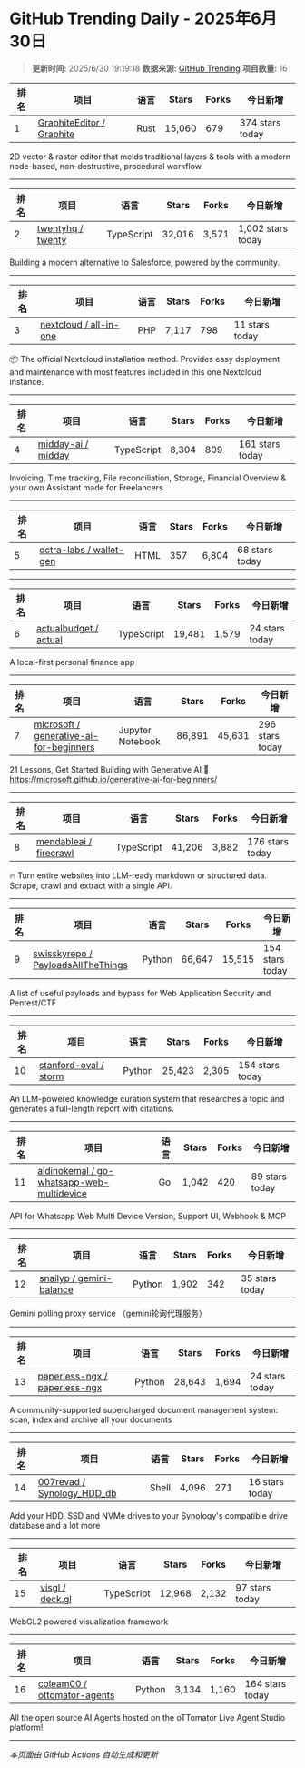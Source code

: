 # GitHub Trending Daily - 2025年6月30日

> **更新时间:** 2025/6/30 19:19:18
> **数据来源:** [GitHub Trending](https://github.com/trending)
> **项目数量:** 16

| 排名 | 项目 | 语言 | Stars | Forks | 今日新增 |
|------|------|------|-------|-------|-----------|
| 1 | [GraphiteEditor / Graphite](https://github.com/GraphiteEditor/Graphite) | Rust | 15,060 | 679 | 374 stars today |

2D vector & raster editor that melds traditional layers & tools with a modern node-based, non-destructive, procedural workflow.

---

| 排名 | 项目 | 语言 | Stars | Forks | 今日新增 |
|------|------|------|-------|-------|-----------|
| 2 | [twentyhq / twenty](https://github.com/twentyhq/twenty) | TypeScript | 32,016 | 3,571 | 1,002 stars today |

Building a modern alternative to Salesforce, powered by the community.

---

| 排名 | 项目 | 语言 | Stars | Forks | 今日新增 |
|------|------|------|-------|-------|-----------|
| 3 | [nextcloud / all-in-one](https://github.com/nextcloud/all-in-one) | PHP | 7,117 | 798 | 11 stars today |

📦 The official Nextcloud installation method. Provides easy deployment and maintenance with most features included in this one Nextcloud instance.

---

| 排名 | 项目 | 语言 | Stars | Forks | 今日新增 |
|------|------|------|-------|-------|-----------|
| 4 | [midday-ai / midday](https://github.com/midday-ai/midday) | TypeScript | 8,304 | 809 | 161 stars today |

Invoicing, Time tracking, File reconciliation, Storage, Financial Overview & your own Assistant made for Freelancers

---

| 排名 | 项目 | 语言 | Stars | Forks | 今日新增 |
|------|------|------|-------|-------|-----------|
| 5 | [octra-labs / wallet-gen](https://github.com/octra-labs/wallet-gen) | HTML | 357 | 6,804 | 68 stars today |

---

| 排名 | 项目 | 语言 | Stars | Forks | 今日新增 |
|------|------|------|-------|-------|-----------|
| 6 | [actualbudget / actual](https://github.com/actualbudget/actual) | TypeScript | 19,481 | 1,579 | 24 stars today |

A local-first personal finance app

---

| 排名 | 项目 | 语言 | Stars | Forks | 今日新增 |
|------|------|------|-------|-------|-----------|
| 7 | [microsoft / generative-ai-for-beginners](https://github.com/microsoft/generative-ai-for-beginners) | Jupyter Notebook | 86,891 | 45,631 | 296 stars today |

21 Lessons, Get Started Building with Generative AI 🔗 https://microsoft.github.io/generative-ai-for-beginners/

---

| 排名 | 项目 | 语言 | Stars | Forks | 今日新增 |
|------|------|------|-------|-------|-----------|
| 8 | [mendableai / firecrawl](https://github.com/mendableai/firecrawl) | TypeScript | 41,206 | 3,882 | 176 stars today |

🔥 Turn entire websites into LLM-ready markdown or structured data. Scrape, crawl and extract with a single API.

---

| 排名 | 项目 | 语言 | Stars | Forks | 今日新增 |
|------|------|------|-------|-------|-----------|
| 9 | [swisskyrepo / PayloadsAllTheThings](https://github.com/swisskyrepo/PayloadsAllTheThings) | Python | 66,647 | 15,515 | 154 stars today |

A list of useful payloads and bypass for Web Application Security and Pentest/CTF

---

| 排名 | 项目 | 语言 | Stars | Forks | 今日新增 |
|------|------|------|-------|-------|-----------|
| 10 | [stanford-oval / storm](https://github.com/stanford-oval/storm) | Python | 25,423 | 2,305 | 154 stars today |

An LLM-powered knowledge curation system that researches a topic and generates a full-length report with citations.

---

| 排名 | 项目 | 语言 | Stars | Forks | 今日新增 |
|------|------|------|-------|-------|-----------|
| 11 | [aldinokemal / go-whatsapp-web-multidevice](https://github.com/aldinokemal/go-whatsapp-web-multidevice) | Go | 1,042 | 420 | 89 stars today |

API for Whatsapp Web Multi Device Version, Support UI, Webhook & MCP

---

| 排名 | 项目 | 语言 | Stars | Forks | 今日新增 |
|------|------|------|-------|-------|-----------|
| 12 | [snailyp / gemini-balance](https://github.com/snailyp/gemini-balance) | Python | 1,902 | 342 | 35 stars today |

Gemini polling proxy service （gemini轮询代理服务）

---

| 排名 | 项目 | 语言 | Stars | Forks | 今日新增 |
|------|------|------|-------|-------|-----------|
| 13 | [paperless-ngx / paperless-ngx](https://github.com/paperless-ngx/paperless-ngx) | Python | 28,643 | 1,694 | 24 stars today |

A community-supported supercharged document management system: scan, index and archive all your documents

---

| 排名 | 项目 | 语言 | Stars | Forks | 今日新增 |
|------|------|------|-------|-------|-----------|
| 14 | [007revad / Synology_HDD_db](https://github.com/007revad/Synology_HDD_db) | Shell | 4,096 | 271 | 16 stars today |

Add your HDD, SSD and NVMe drives to your Synology's compatible drive database and a lot more

---

| 排名 | 项目 | 语言 | Stars | Forks | 今日新增 |
|------|------|------|-------|-------|-----------|
| 15 | [visgl / deck.gl](https://github.com/visgl/deck.gl) | TypeScript | 12,968 | 2,132 | 97 stars today |

WebGL2 powered visualization framework

---

| 排名 | 项目 | 语言 | Stars | Forks | 今日新增 |
|------|------|------|-------|-------|-----------|
| 16 | [coleam00 / ottomator-agents](https://github.com/coleam00/ottomator-agents) | Python | 3,134 | 1,160 | 164 stars today |

All the open source AI Agents hosted on the oTTomator Live Agent Studio platform!

---


*本页面由 GitHub Actions 自动生成和更新*
